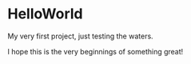 HelloWorld
==========

My very first project, just testing the waters.

I hope this is the very beginnings of something great!
